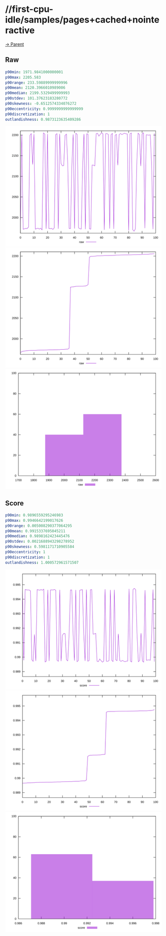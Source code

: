 
# //first-cpu-idle/samples/pages+cached+nointeractive

[→ Parent](../..)


## Raw


```yaml
p90min: 1971.9841000000001
p90max: 2205.583
p90range: 233.59889999999996
p90mean: 2120.3966010989006
p90median: 2199.5329499999993
p90stdev: 101.37623183280772
p90skewness: -0.6512574334076272
p90eccentricity: 0.9999999999999999
p90discretization: 1
outlandishness: 0.9873123635409286

```

![PLOT: raw-values](./raw/values.svg)![PLOT: raw-sorted](./raw/sorted.svg)![PLOT: raw-histogram](./raw/histogram.svg)
## Score


```yaml
p90min: 0.9896559295246983
p90max: 0.9946642199017626
p90range: 0.005008290377064295
p90mean: 0.9915337695045211
p90median: 0.9898162423445476
p90stdev: 0.0021688943298278952
p90skewness: 0.5981171710905584
p90eccentricity: 1
p90discretization: 1
outlandishness: 1.000572961571507

```

![PLOT: score-values](./score/values.svg)![PLOT: score-sorted](./score/sorted.svg)![PLOT: score-histogram](./score/histogram.svg)